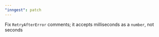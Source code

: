 ```yaml
---
"inngest": patch
---
```


Fix `RetryAfterError` comments; it accepts milliseconds as a `number`, not seconds
